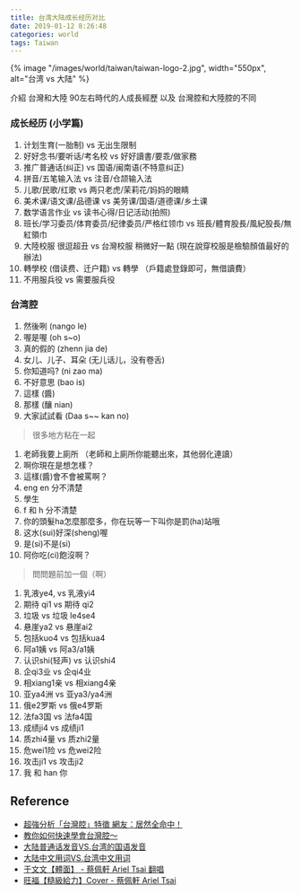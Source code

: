 ```yaml
---
title: 台湾大陆成长经历对比
date: 2019-01-12 8:26:48
categories: world
tags: Taiwan
---
```


<!-- 
<a href="/2019/01/12/taiwan/taiwanese_accent/" target="_self" style="display:block; margin:0 auto; background:url('/images/world/taiwan/taiwan-logo-2.jpg') no-repeat 0 0 / contain; height:360px; width:550px;"></a>

[![台湾 vs 大陆](/images/world/taiwan/taiwan-logo-2.jpg "title")](http://www.baidu.com)
-->

{% image "/images/world/taiwan/taiwan-logo-2.jpg", width="550px", alt="台湾 vs 大陆" %}


[id]: /images/world/taiwan/taiwan-logo-2.jpg "title"

<!-- more -->

介紹 台灣和大陸 90左右時代的人成長經歷 以及 台灣腔和大陸腔的不同

### 成长经历 (小学篇)

1. 计划生育(一胎制) vs 无出生限制
2. 好好念书/要听话/考名校 vs 好好讀書/要乖/做家務
3. 推广普通话(纠正) vs 国语/闽南语(不特意纠正)
4. 拼音/五笔输入法 vs 注音/仓颉输入法
5. 儿歌/民歌/红歌 vs 两只老虎/茉莉花/妈妈的眼睛
6. 美术课/语文课/品德课 vs 美劳课/国语/道德课/乡土课
7. 数学语言作业 vs 读书心得/日记活动(拍照)
8. 班长/学习委员/体育委员/纪律委员/严格红领巾 vs 班長/體育股長/風紀股長/無紅領巾
9. 大陸校服 很逗超丑 vs 台灣校服 稍微好一點  (現在說穿校服是檢驗顏值最好的辦法)
10. 轉學校 (借读费、迁户籍) vs 轉學 （戶籍處登錄即可，無借讀費）
11. 不用服兵役 vs 需要服兵役

### 台湾腔

1. 然後咧 (nango le)
2. 喔是喔 (oh s~o)
3. 真的假的 (zhenn jia de)
4. 女儿、儿子、耳朵 (无儿话儿，没有卷舌)
5. 你知道吗? (ni zao ma)
6. 不好意思 (bao is)
7. 這樣 (醬)
8. 那樣 (釀 nian)
9. 大家試試看 (Daa s~~ kan no)

> 很多地方粘在一起

1. 老師我要上廁所 （老師和上廁所你能聽出來，其他弱化連讀）
2. 啊你現在是想怎樣？
3. 這樣(醬)會不會被罵啊？
4. eng en 分不清楚
5. 學生 
6. f 和 h 分不清楚
7. 你的頭髮ha怎麼那麼多，你在玩等一下叫你是罰(ha)站哦
8. 这水(sui)好深(sheng)喔
9. 是(si)不是(si)
10. 阿你吃(ci)飽沒啊？

> 問問題前加一個（啊）

 1. 乳液ye4, vs 乳液yi4
 2. 期待 qi1 vs 期待 qi2
 3. 垃圾 vs 垃圾 le4se4
 4. 悬崖ya2 vs 悬崖ai2
 5. 包括kuo4 vs 包括kua4
 6. 阿a1姨 vs 阿a3/a1姨
 7. 认识shi(轻声) vs 认识shi4
 8. 企qi3业 vs 企qi4业
 9. 相xiang1亲 vs 相xiang4亲
 10. 亚ya4洲 vs 亚ya3/ya4洲
 11. 俄e2罗斯 vs 俄e4罗斯
 12. 法fa3国 vs 法fa4国
 13. 成绩ji4 vs 成绩ji1
 14. 质zhi4量 vs 质zhi2量
 15. 危wei1险 vs 危wei2险
 16. 攻击ji1 vs 攻击ji2
 17. 我 和 han 你

## Reference

- [超強分析「台灣腔」特徵 網友：居然全命中！][1]
- [教你如何快速學會台灣腔～][2]
- [大陆普通话发音VS.台湾的国语发音][3]
- [大陆中文用词VS.台湾中文用词][6]
- [于文文【體面】 - 蔡佩軒 Ariel Tsai 翻唱][4]
- [旺福【糙級給力】Cover - 蔡佩軒 Ariel Tsai][5]

[1]: https://www.youtube.com/watch?v=mXczInUmFXc
[2]: https://www.youtube.com/watch?v=jPgLncaBpXI
[3]: https://www.youtube.com/watch?v=Pmyi8olK_qg
[4]: https://www.youtube.com/watch?v=ZY16E9gstQA&index=2&list=RDuXKZ7mZ19xI
[5]: https://www.youtube.com/watch?v=uXKZ7mZ19xI&start_radio=1&list=RDuXKZ7mZ19xI
[6]: https://www.youtube.com/watch?v=u2I8V-jIGgs
